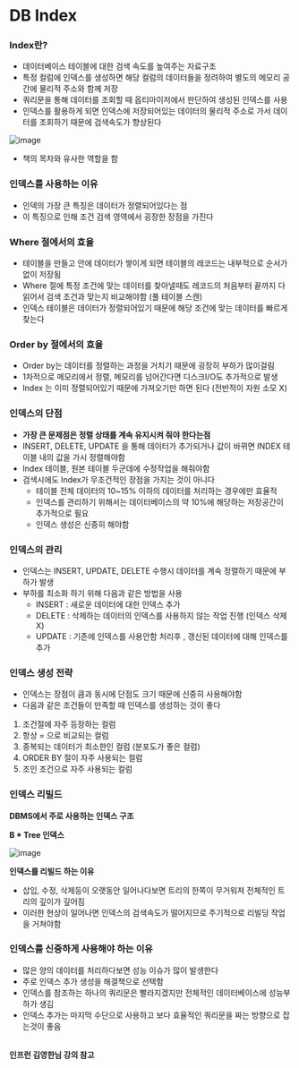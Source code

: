 # DB Index

### Index란?

-   데이터베이스 테이블에 대한 검색 속도를 높여주는 자료구조
-   특정 컬럼에 인덱스를 생성하면 해당 컬럼의 데이터들을 정려하여 별도의 메모리 공간에 물리적 주소와 함께 저장
-   쿼리문을 통해 데이터를 조회할 때 옵티마이저에서 판단하여 생성된 인덱스를 사용
-   인덱스를 활용하게 되면 인덱스에 저장되어있는 데이터의 물리적 주소로 가서 데이터를 조회하기 때문에 검색속도가 향상된다

![image](https://user-images.githubusercontent.com/96561194/210071624-56626894-edf9-4e07-a962-389d910401e1.png)

-   책의 목차와 유사한 역할을 함

### 인덱스를 사용하는 이유

-   인덱의 가장 큰 특징은 데이터가 정렬되어있다는 점
-   이 특징으로 인해 조건 검색 영역에서 굉장한 장점을 가진다

### Where 절에서의 효율

-   테이블을 만들고 안에 데이터가 쌓이게 되면 테이블의 레코드는 내부적으로 순서가 없이 저장됨
-   Where 절에 특정 조건에 맞는 데이터를 찾아낼때도 레코드의 처음부터 끝까지 다읽어서 검색 조건과 맞는지 비교해야함 (풀 테이블 스캔)
-   인덱스 테이블은 데이터가 정렬되어있기 때문에 해당 조건에 맞는 데이터를 빠르게 찾는다

### Order by 절에서의 효율

-   Order by는 데이터를 정렬하는 과정을 거치기 때문에 굉장히 부하가 많이걸림
-   1차적으로 메모리에서 정렬, 메모리를 넘어간다면 디스크I/O도 추가적으로 발생
-   Index 는 이미 정렬되어있기 때문에 가져오기만 하면 된다 (전반적이 자원 소모 X)

### 인덱스의 단점

-   **가장 큰 문제점은 정렬 상태를 계속 유지시켜 줘야 한다는점**
-   INSERT, DELETE, UPDATE 을 통해 데이터가 추가되거나 값이 바뀌면 INDEX 테이블 내의 값을 가시 정렬해야함
-   Index 테이블, 원본 테이블 두군데에 수정작업을 해줘야함
-   검색시에도 Index가 무조건적인 장점을 가지는 것이 아니다
    -   테이블 전체 데이터의 10~15% 이하의 데이터를 처리하는 경우에만 효율적
    -   인덱스를 관리하기 위해서는 데이터베이스의 약 10%에 해당하는 저장공간이 추가적으로 필요
    -   인덱스 생성은 신중히 해야함

### 인덱스의 관리

-   인덱스는 INSERT, UPDATE, DELETE 수행시 데이터를 계속 정렬하기 때문에 부하가 발생
-   부하를 최소화 하기 위해 다음과 같은 방법을 사용
    -   INSERT : 새로운 데이터에 대한 인덱스 추가
    -   DELETE : 삭제하는 데이터의 인덱스를 사용하지 않는 작업 진행 (인덱스 삭제 X)
    -   UPDATE : 기존에 인덱스를 사용안함 처리후 , 갱신된 데이터에 대해 인덱스를 추가

### 인덱스 생성 전략

-   인덱스는 장점이 큼과 동시에 단점도 크기 때문에 신중히 사용해야함
-   다음과 같은 조건들이 만족할 때 인덱스를 생성하는 것이 좋다

1. 조건절에 자주 등장하는 컬럼
2. 항상 = 으로 비교되는 컬럼
3. 중복되는 데이터가 최소한인 컬럼 (분포도가 좋은 컬럼)
4. ORDER BY 절이 자주 사용되는 컬럼
5. 조인 조건으로 자주 사용되는 컬럼

### 인덱스 리빌드

**DBMS에서 주로 사용하는 인덱스 구조**

**B \* Tree 인덱스**

![image](https://user-images.githubusercontent.com/96561194/210071714-9702581c-dbc2-4319-a72e-c4b549579389.png)

**인덱스를 리빌드 하는 이유**

-   삽입, 수정, 삭제등이 오랫동안 일어나다보면 트리의 한쪽이 무거워져 전체적인 트리의 깊이가 깊어짐
-   이러한 현상이 일어나면 인덱스의 검색속도가 떨어지므로 주기적으로 리빌딩 작업을 거쳐야함

### 인덱스를 신중하게 사용해야 하는 이유

-   많은 양의 데이터를 처리하다보면 성능 이슈가 많이 발생한다
-   주로 인덱스 추가 생성을 해결책으로 선택함
-   인덱스를 참조하는 하나의 쿼리문은 빨라지겠지만 전체적인 데이터베이스에 성능부하가 생김
-   인덱스 추가는 마지막 수단으로 사용하고 보다 효율적인 쿼리문을 짜는 방향으로 잡는것이 좋음

</br>
<b>인프런 김영한님 강의 참고</b>
